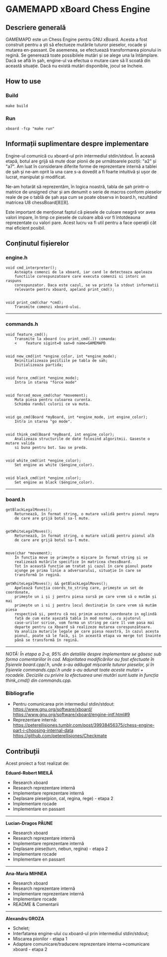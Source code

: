 # GAMEMAPD xBoard Chess Engine

## Descriere generală
GAMEMAPD este un Chess Engine pentru GNU xBoard. Acesta a fost construit pentru a ști să efectueze mutările tuturor pieselor, rocade și mutarea en-passant. De asemenea, se efectuează transformarea pionului in regină. Se generează toate possibilele mutări și se alege una la întâmplare. Dacă se află în șah, engine-ul va efectua o mutare care să îl scoată din această situație. Dacă nu există mutări disponibile, jocul se încheie. 
    
## How to use

### Build
    make build

### Run
    xboard -fcp "make run"


## Informații suplimentare despre implementare

Engine-ul comunică cu xboard-ul prin intermediul stdin/stdout. În aceasă etapă, botul are grijă să mute doar pionii de pe următoarele poziții: "a2" și "a7".
Am luat în considerare diferite forme de reprezentare internă a tablei de șah și ne-am oprit la una care s-a dovedit a fi foarte intuitivă și ușor de lucrat, manipulat și modificat.

Ne-am hotarât să reprezentăm, în logica noastră, tabla de șah printr-o matrice de unsigned char și am denumit o serie de macros conform pieselor reale de pe o tablă de șah așa cum se poate observa in board.h, rezultând matricea U8 chessBoard[8][8].

Este important de menționat faptul că piesele de culoare neagră vor avea valori impare, în timp ce piesele de culoare albă vor fi întotdeauna reprezentate cu valori pare. Acest lucru va fi util pentru a face operații cât mai eficient posibil.

## Conținutul fișierelor


### engine.h
~~~~~~~~~~~~~~~~~~~~~~~~~~~~~~~~~~~~~~~~~~~~~~~~~~~~~~~~~~~~~~~~~~~~~~~~~~~~~~~
void cmd_interpreter();
    Asteapta comenzi de la xboard, iar cand le detecteaza apeleaza
    functiile corespunzatoare care executa comenzi si intorc un raspuns
    corespunzator. Daca este cazul, se va printa la stdout informatii
    relevante pentru xboard, apeland print_cmd();


void print_cmd(char *cmd);
    Transmite comenzi xboard-ului.
~~~~~~~~~~~~~~~~~~~~~~~~~~~~~~~~~~~~~~~~~~~~~~~~~~~~~~~~~~~~~~~~~~~~~~~~~~~~~~~
---

### commands.h
~~~~~~~~~~~~~~~~~~~~~~~~~~~~~~~~~~~~~~~~~~~~~~~~~~~~~~~~~~~~~~~~~~~~~~~~~~~~~~~
void feature_cmd();
    Transmite la xboard (cu print_cmd(.)) comanda:
    <    feature sigint=0 san=0 name=GAMEMAPD


void new_cmd(int *engine_color, int *engine_mode);
    Reinitializeaza pozitiile pe tabla de sah;
    Initializeaza partida;


void force_cmd(int *engine_mode);
    Intra in starea "force mode"


void forced_move_cmd(char *movement);
    Muta piesa pentru culoarea curenta.
    Schimba randul culorii ce va muta.


void go_cmd(Board *myBoard, int *engine_mode, int engine_color);
    Intra in starea "go mode".


void think_cmd(Board *myBoard, int engine_color);
    Analizeaza structurile de date folosind algoritmii. Gaseste o mutare valida
    si buna pentru bot. Sau se preda.


void white_cmd(int *engine_color);
    Set engine as white ($engine_color).


void black_cmd(int *engine_color);
    Set engine as black ($engine_color).
~~~~~~~~~~~~~~~~~~~~~~~~~~~~~~~~~~~~~~~~~~~~~~~~~~~~~~~~~~~~~~~~~~~~~~~~~~~~~~~

---

### board.h
~~~~~~~~~~~~~~~~~~~~~~~~~~~~~~~~~~~~~~~~~~~~~~~~~~~~~~~~~~~~~~~~~~~~~~~~~~~~~~~
getBlackLegalMoves();
    Returnează, în format string, o mutare validă pentru pionul negru
    de care are grijă botul sa-l mute.


getWhiteLegalMoves();
    Returnează, în format string, o mutare validă pentru pionul alb
    de care are grijă botul sa-l mute.


move(char *movement);
    În funcția move se primește o mișcare în format string și se
    realizează mutările specifice în matricea chessBoard.
    Tot în această funcție am tratat și cazul în care pionul poate
    ajunge pe prima linie a adversarului, situație în care se
    transformă în regină.

getWhiteLegalMoves(); && getBlackLegalMoves();
    Apelează funcția coords_to_string care, primește un set de coordonate,
    primește un i și j pentru piesa sursă pe care vrem să o mutăm și mai
    primește un i si j pentru locul destinație în care vrem să mutăm piesa
    respectivă și, pentru că noi primim aceste coordonate in oglindă
    față de cum este așezată tabla în mod normal, cu ajutorul
    case-urilor scrise, vom forma un string pe care îl vom pasa mai
    departe pentru ca Xboard să realizeze mutarea corespunzătoare.
    Va analiza mutarile legale pe care piesa noastră, în cazul acesta
    pionul, poate să le facă, și în această etapa va merge tot înainte
    până se transformă în regină.
~~~~~~~~~~~~~~~~~~~~~~~~~~~~~~~~~~~~~~~~~~~~~~~~~~~~~~~~~~~~~~~~~~~~~~~~~~~~~~~
---

*NOTĂ:*
*În etapa a 2-a, 95% din detaliile despre implementare se găsesc sub forma comentariilor în cod. Majoritatea modificărilor au fost efectuate în fișierele board.cpp/.h, unde s-au adăugat mișcarile tuturor pieselor, și în fișierele commands.cpp/.h unde s-au adunat toate aceste mutari + rocadele. Deciziile cu privire la efectuarea unei mutări sunt luate in funcția think_cmd() din commands.cpp.*



### Bibliografie

* Pentru comunicarea prin intermediul stdin/stdout:
https://www.gnu.org/software/xboard/
https://www.gnu.org/software/xboard/engine-intf.html#9
* Reprezentare internă:
https://peterellisjones.tumblr.com/post/39938456375/chess-engine-part-i-choosing-internal-data
https://github.com/peterellisjones/Checkmate


## Contribuții
Acest proiect a fost realizat de:

**Eduard-Robert MIEILĂ**
* Research xboard
* Research reprezentare internă
* Implementare reprezentare internă
* Deplasare piese(pion, cal, regina, rege) - etapa 2
* Implementare rocade
* Implementare en passant

---

**Lucian-Dragos PĂUNE**
* Research xboard
* Research reprezentare internă
* Implementare reprezentare internă
* Deplasare piese(turn, nebun, regina) - etapa 2
* Implementare rocade
* Implementare en passant

---

**Ana-Maria MIHNEA**
* Research xboard
* Research reprezentare internă
* Implementare reprezentare internă
* Implementare rocade
* README & Comentarii

---

**Alexandru GROZA**
* Schelet;
* Interfatarea engine-ului cu xboard-ul prin intermediul stdin/stdout;
* Miscarea pionilor - etapa 1
* Adaptare comunicare/traducere reprezentare interna->comunicare xboard - etapa 2
